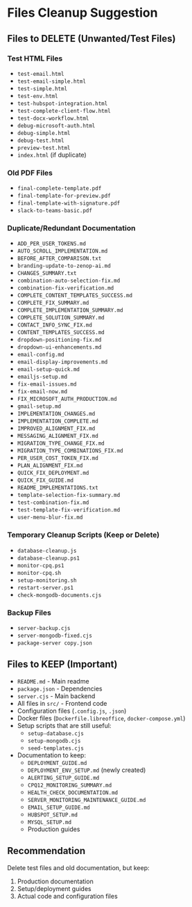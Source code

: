 # Files Cleanup Suggestion

## Files to DELETE (Unwanted/Test Files)

### Test HTML Files
- `test-email.html`
- `test-email-simple.html`
- `test-simple.html`
- `test-env.html`
- `test-hubspot-integration.html`
- `test-complete-client-flow.html`
- `test-docx-workflow.html`
- `debug-microsoft-auth.html`
- `debug-simple.html`
- `debug-test.html`
- `preview-test.html`
- `index.html` (if duplicate)

### Old PDF Files
- `final-complete-template.pdf`
- `final-template-for-preview.pdf`
- `final-template-with-signature.pdf`
- `slack-to-teams-basic.pdf`

### Duplicate/Redundant Documentation
- `ADD_PER_USER_TOKENS.md`
- `AUTO_SCROLL_IMPLEMENTATION.md`
- `BEFORE_AFTER_COMPARISON.txt`
- `branding-update-to-zenop-ai.md`
- `CHANGES_SUMMARY.txt`
- `combination-auto-selection-fix.md`
- `combination-fix-verification.md`
- `COMPLETE_CONTENT_TEMPLATES_SUCCESS.md`
- `COMPLETE_FIX_SUMMARY.md`
- `COMPLETE_IMPLEMENTATION_SUMMARY.md`
- `COMPLETE_SOLUTION_SUMMARY.md`
- `CONTACT_INFO_SYNC_FIX.md`
- `CONTENT_TEMPLATES_SUCCESS.md`
- `dropdown-positioning-fix.md`
- `dropdown-ui-enhancements.md`
- `email-config.md`
- `email-display-improvements.md`
- `email-setup-quick.md`
- `emailjs-setup.md`
- `fix-email-issues.md`
- `fix-email-now.md`
- `FIX_MICROSOFT_AUTH_PRODUCTION.md`
- `gmail-setup.md`
- `IMPLEMENTATION_CHANGES.md`
- `IMPLEMENTATION_COMPLETE.md`
- `IMPROVED_ALIGNMENT_FIX.md`
- `MESSAGING_ALIGNMENT_FIX.md`
- `MIGRATION_TYPE_CHANGE_FIX.md`
- `MIGRATION_TYPE_COMBINATIONS_FIX.md`
- `PER_USER_COST_TOKEN_FIX.md`
- `PLAN_ALIGNMENT_FIX.md`
- `QUICK_FIX_DEPLOYMENT.md`
- `QUICK_FIX_GUIDE.md`
- `README_IMPLEMENTATIONS.txt`
- `template-selection-fix-summary.md`
- `test-combination-fix.md`
- `test-template-fix-verification.md`
- `user-menu-blur-fix.md`

### Temporary Cleanup Scripts (Keep or Delete)
- `database-cleanup.js`
- `database-cleanup.ps1`
- `monitor-cpq.ps1`
- `monitor-cpq.sh`
- `setup-monitoring.sh`
- `restart-server.ps1`
- `check-mongodb-documents.cjs`

### Backup Files
- `server-backup.cjs`
- `server-mongodb-fixed.cjs`
- `package-server copy.json`

## Files to KEEP (Important)
- `README.md` - Main readme
- `package.json` - Dependencies
- `server.cjs` - Main backend
- All files in `src/` - Frontend code
- Configuration files (`.config.js`, `.json`)
- Docker files (`Dockerfile.libreoffice`, `docker-compose.yml`)
- Setup scripts that are still useful:
  - `setup-database.cjs`
  - `setup-mongodb.cjs`
  - `seed-templates.cjs`
- Documentation to keep:
  - `DEPLOYMENT_GUIDE.md`
  - `DEPLOYMENT_ENV_SETUP.md` (newly created)
  - `ALERTING_SETUP_GUIDE.md`
  - `CPQ12_MONITORING_SUMMARY.md`
  - `HEALTH_CHECK_DOCUMENTATION.md`
  - `SERVER_MONITORING_MAINTENANCE_GUIDE.md`
  - `EMAIL_SETUP_GUIDE.md`
  - `HUBSPOT_SETUP.md`
  - `MYSQL_SETUP.md`
  - Production guides

## Recommendation
Delete test files and old documentation, but keep:
1. Production documentation
2. Setup/deployment guides
3. Actual code and configuration files

